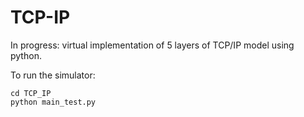 # TCP-IP
In progress:
virtual implementation of 5 layers of TCP/IP model using python.

To run the simulator:
```
cd TCP_IP
python main_test.py
```
